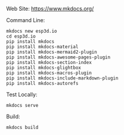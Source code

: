 
Web Site: https://www.mkdocs.org/

Command Line:
```
mkdocs new esp3d.io
cd esp3d.io
pip install mkdocs
pip install mkdocs-material
pip install mkdocs-mermaid2-plugin
pip install mkdocs-awesome-pages-plugin
pip install mkdocs-section-index
pip install mkdocs-glightbox
pip install mkdocs-macros-plugin
pip install mkdocs-include-markdown-plugin
pip install mkdocs-autorefs
```

Test Locally:
```
mkdocs serve
```

Build:
```
mkdocs build
```
